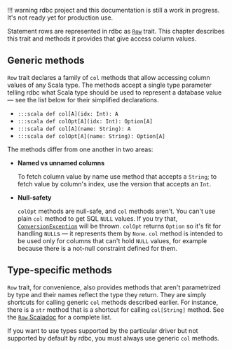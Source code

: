 <!---
 ! Copyright 2016-2017 rdbc contributors
 !
 ! Licensed under the Apache License, Version 2.0 (the "License");
 ! you may not use this file except in compliance with the License.
 ! You may obtain a copy of the License at
 !
 !     http://www.apache.org/licenses/LICENSE-2.0
 !
 ! Unless required by applicable law or agreed to in writing, software
 ! distributed under the License is distributed on an "AS IS" BASIS,
 ! WITHOUT WARRANTIES OR CONDITIONS OF ANY KIND, either express or implied.
 ! See the License for the specific language governing permissions and
 ! limitations under the License. 
 -->
!!! warning
    rdbc project and this documentation is still a work in progress.
    It's not ready yet for production use.

Statement rows are represented in rdbc as
[`Row`]({{scaladocRoot}}/io/rdbc/sapi/Row.html) trait. This chapter describes
this trait and methods it provides that give access column values.

## Generic methods

`Row` trait declares a family of `col` methods that allow accessing column
values of any Scala type. The methods accept a single type parameter telling
rdbc what Scala type should be used to represent a database value &mdash; see
the list below for their simplified declarations.

* `:::scala def col[A](idx: Int): A`
* `:::scala def colOpt[A](idx: Int): Option[A]`
* `:::scala def col[A](name: String): A`
* `:::scala def colOpt[A](name: String): Option[A]`

The methods differ from one another in two areas:
 
*    **Named vs unnamed columns**

     To fetch column value by name use method that accepts a `String`;
     to fetch value by column's index, use the version that accepts an `Int`.
     
*    **Null-safety**

     `colOpt` methods are null-safe, and `col` methods aren't. You can't use
     plain `col` method to get SQL `NULL` values. If you try that,
     [`ConversionException`]({{scaladocRoot}}/io/rdbc/api/exceptions/ConversionException.html)
     will be thrown. `colOpt` returns `Option` so it's fit for handling `NULL`s
     &mdash; it represents them by `None`. `col` method is intended to be used
     only for columns that can't hold `NULL` values, for example because there is
     a not-null constraint defined for them.

## Type-specific methods

`Row` trait, for convenience, also provides methods that aren't parametrized
by type and their names reflect the type they return. They are simply shortcuts
for calling generic `col` methods described earlier. For instance, there is a
`str` method that is a shortcut for calling `col[String]` method. See the 
[`Row` Scaladoc]({{scaladocRoot}}/io/rdbc/sapi/Row.html) for a complete list.

If you want to use types supported by the particular driver but not supported
by default by rdbc, you must always use generic `col` methods.
